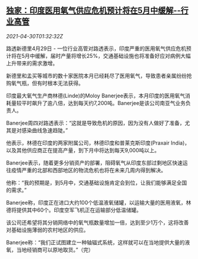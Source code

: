 <!--1619748062000-->
[独家：印度医用氧气供应危机预计将在5月中缓解--行业高管](https://cn.reuters.com/article/india-medical-oxygen-crisis-0430-idCNKBS2CH04U)
------

<div><i>2021-04-30T01:32:32Z</i></div><p>路透新德里4月29日 - 一位行业高管对路透表示，印度严重的医用氧气供应危机预计将在5月中缓解，届时产量将增长25%，交通基础设施也将准备好应对病例大幅上升带来的需求激增。</p><p>新德里和孟买等城市的数十家医院本月已经耗尽了医用氧气，导致患者亲属纷纷抢购氧气瓶，但有时根本无法获得。</p><p>印度最大氧气生产商林德(Linde)的Moloy Banerjee表示，本月印度的医用氧气消耗量较平时飙升了逾八倍，达到每天约7,200吨。Banerjee是该公司南亚气业务负责人。</p><p>Banerjee周四对路透表示：“这就是导致危机的原因，因为没有人做好了准备，尤其是对感染曲线急速趋陡。”</p><p>他表示，林德在印度的两家附属公司，林德印度和普莱克斯印度(Praxair India)，以及其他供应商正在提高产量，到下月中将达到每天9,000吨以上。</p><p>Banerjee表示，随着更多分销资产的部署，阻碍氧气从印度东部过剩地区快速运往疫情严重的北部和西部地区的物流危机也将在未来几周内得到解决。</p><p>他称：“我的预期是，到5月中，交通基础设施肯定会到位，让我们能够满足全国的需求。”</p><p>Banerjee称，印度正在进口大约100个低温液氧储罐，以运输大量的医用液氧，林德将提供其中60个。印度空军飞机正在运输部分低温储罐。</p><p>该公司还希望将其分销网络中的氧气瓶数量增加一倍，达到至少1万个，这将改善对基础设施薄弱的农村地区的供应。</p><p>Banerjee称：“我们正试图建立一种轴辐式系统，这样就可以在当地提供大量的液氧，当地经销商可以原地取货。”（完）</p>
